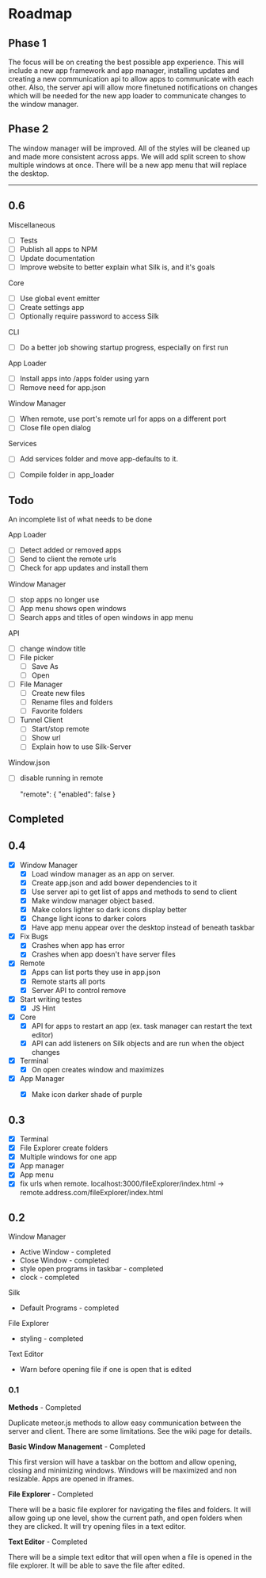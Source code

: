 # Roadmap

## Phase 1

The focus will be on creating the best possible app experience. This will include a new app framework and app manager,
installing updates and creating a new communication api to allow apps to communicate with each other. Also, the server api
will allow more finetuned notifications on changes which will be needed for the new app loader to communicate changes to
the window manager.

## Phase 2

The window manager will be improved. All of the styles will be cleaned up and made more consistent across apps. We will add split screen to
show multiple windows at once. There will be a new app menu that will replace the desktop.


----

## 0.6

Miscellaneous
- [ ] Tests
- [ ] Publish all apps to NPM
- [ ] Update documentation
- [ ] Improve website to better explain what Silk is, and it's goals

Core
- [ ] Use global event emitter
- [ ] Create settings app
- [ ] Optionally require password to access Silk

CLI
- [ ] Do a better job showing startup progress, especially on first run

App Loader
- [ ] Install apps into /apps folder using yarn
- [ ] Remove need for app.json

Window Manager
- [ ] When remote, use port's remote url for apps on a different port
- [ ] Close file open dialog

Services
- [ ] Add services folder and move app-defaults to it.
- [ ] Compile folder in app_loader



## Todo
An incomplete list of what needs to be done

App Loader
- [ ] Detect added or removed apps
- [ ] Send to client the remote urls
- [ ] Check for app updates and install them

Window Manager
- [ ] stop apps no longer use
- [ ] App menu shows open windows
- [ ] Search apps and titles of open windows in app menu

API
- [ ] change window title
- [ ] File picker
    - [ ] Save As
    - [ ] Open

- [ ] File Manager
    - [ ] Create new files
    - [ ] Rename files and folders
    - [ ] Favorite folders

- [ ] Tunnel Client
    - [ ] Start/stop remote
    - [ ] Show url
    - [ ] Explain how to use Silk-Server

Window.json
- [ ] disable running in remote

     "remote": {
         "enabled": false
      }

## Completed

## 0.4

- [x] Window Manager
    - [x] Load window manager as an app on server.
    - [x] Create app.json and add bower dependencies to it
    - [x] Use server api to get list of apps and methods to send to client
    - [x] Make window manager object based.
    - [x] Make colors lighter so dark icons display better
    - [x] Change light icons to darker colors
    - [x] Have app menu appear over the desktop instead of beneath taskbar
- [x] Fix Bugs
    - [x] Crashes when app has error
    - [x] Crashes when app doesn't have server files
- [x] Remote
    - [x] Apps can list ports they use in app.json
    - [x] Remote starts all ports
    - [x] Server API to control remove
- [x] Start writing testes
    - [x] JS Hint
- [x] Core
    - [x] API for apps to restart an app (ex. task manager can restart the text editor)
    - [x] API can add listeners on Silk objects and are run when the object changes
- [x] Terminal
    - [x] On open creates window and maximizes

- [x] App Manager
    - [x] Make icon darker shade of purple


## 0.3

- [x] Terminal
- [x] File Explorer create folders
- [x] Multiple windows for one app
- [x] App manager
- [x] App menu
- [x] fix urls when remote.  localhost:3000/fileExplorer/index.html -> remote.address.com/fileExplorer/index.html
## 0.2

Window Manager
- Active Window - completed
- Close Window - completed
- style open programs in taskbar - completed
- clock - completed

Silk
- Default Programs - completed

File Explorer
- styling - completed

Text Editor
- Warn before opening file if one is open that is edited


### 0.1


**Methods**  - Completed

Duplicate meteor.js methods to allow easy communication between the server and client.  There are some limitations.  See the wiki page for details.


**Basic Window Management** - Completed

This first version will have a taskbar on the bottom and allow opening, closing and minimizing windows.  Windows will be maximized and non resizable.  Apps are opened in iframes.

**File Explorer**  - Completed

There will be a basic file explorer for navigating the files and folders.  It will allow going up one level, show the current path, and open folders when they are clicked.  It will try opening files in a text editor.

**Text Editor** - Completed

There will be a simple text editor that will open when a file is opened in the file explorer.  It will be able to save the file after edited.
